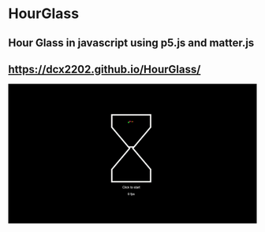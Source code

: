# HourGlass

## Hour Glass in javascript using p5.js and matter.js

## https://dcx2202.github.io/HourGlass/
![alt text](https://github.com/dcx2202/HourGlass/blob/master/readme_demo.gif)
